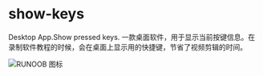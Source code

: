 # show-keys
Desktop App.Show pressed keys. 一款桌面软件，用于显示当前按键信息。在录制软件教程的时候，会在桌面上显示用的快捷键，节省了视频剪辑的时间。

![RUNOOB 图标](./../screenshot/2021-11-27-18-22-39.gif)